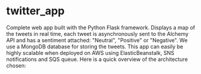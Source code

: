 # twitter_app

Complete web app built with the Python Flask framework. Displays a map of the tweets in real time, each tweet is asynchronously sent to the Alchemy API and has a sentiment attached: "Neutral", "Positive" or "Negative". We use a MongoDB database for storing the tweets. This app can easily be highly scalable when deployed on AWS using ElasticBeanstalk, SNS notifications and SQS queue. Here is a quick overview of the architecture chosen: